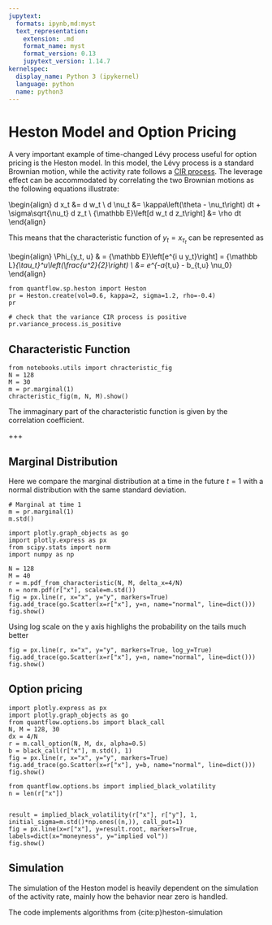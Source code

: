 ```yaml
---
jupytext:
  formats: ipynb,md:myst
  text_representation:
    extension: .md
    format_name: myst
    format_version: 0.13
    jupytext_version: 1.14.7
kernelspec:
  display_name: Python 3 (ipykernel)
  language: python
  name: python3
---
```


# Heston Model and Option Pricing

A very important example of time-changed Lévy process useful for option pricing is the Heston model. In this model, the Lévy process is a standard Brownian motion, while the activity rate follows a [CIR process](`../cir.md`). The leverage effect can be accommodated by correlating the two Brownian motions as the following equations illustrate:

\begin{align}
    d x_t &= d w_t \\
    d \nu_t &= \kappa\left(\theta - \nu_t\right) dt + \sigma\sqrt{\nu_t} d z_t \\
    {\mathbb E}\left[d w_t d z_t\right] &= \rho dt
\end{align}

This means that the characteristic function of $y_t=x_{\tau_t}$ can be represented as

\begin{align}
    \Phi_{y_t, u} & = {\mathbb E}\left[e^{i u y_t}\right] = {\mathbb L}_{\tau_t}^u\left(\frac{u^2}{2}\right) \\
     &= e^{-a_{t,u} - b_{t,u} \nu_0}
\end{align}

```{code-cell} ipython3
from quantflow.sp.heston import Heston
pr = Heston.create(vol=0.6, kappa=2, sigma=1.2, rho=-0.4)
pr
```

```{code-cell} ipython3
# check that the variance CIR process is positive
pr.variance_process.is_positive
```

## Characteristic Function

```{code-cell} ipython3
from notebooks.utils import chracteristic_fig
N = 128
M = 30
m = pr.marginal(1)
chracteristic_fig(m, N, M).show()
```

The immaginary part of the characteristic function is given by the correlation coefficient.

+++

## Marginal Distribution

Here we compare the marginal distribution at a time in the future $t=1$ with a normal distribution with the same standard deviation.

```{code-cell} ipython3
# Marginal at time 1
m = pr.marginal(1)
m.std()
```

```{code-cell} ipython3
import plotly.graph_objects as go
import plotly.express as px
from scipy.stats import norm
import numpy as np

N = 128
M = 40
r = m.pdf_from_characteristic(N, M, delta_x=4/N)
n = norm.pdf(r["x"], scale=m.std())
fig = px.line(r, x="x", y="y", markers=True)
fig.add_trace(go.Scatter(x=r["x"], y=n, name="normal", line=dict()))
fig.show()
```

Using log scale on the y axis highlighs the probability on the tails much better

```{code-cell} ipython3
fig = px.line(r, x="x", y="y", markers=True, log_y=True)
fig.add_trace(go.Scatter(x=r["x"], y=n, name="normal", line=dict()))
fig.show()
```

## Option pricing

```{code-cell} ipython3
import plotly.express as px
import plotly.graph_objects as go
from quantflow.options.bs import black_call
N, M = 128, 30
dx = 4/N
r = m.call_option(N, M, dx, alpha=0.5)
b = black_call(r["x"], m.std(), 1)
fig = px.line(r, x="x", y="y", markers=True)
fig.add_trace(go.Scatter(x=r["x"], y=b, name="normal", line=dict()))
fig.show()
```

```{code-cell} ipython3
from quantflow.options.bs import implied_black_volatility
n = len(r["x"])


result = implied_black_volatility(r["x"], r["y"], 1, initial_sigma=m.std()*np.ones((n,)), call_put=1)
fig = px.line(x=r["x"], y=result.root, markers=True, labels=dict(x="moneyness", y="implied vol"))
fig.show()
```

## Simulation

The simulation of the Heston model is heavily dependent on the simulation of the activity rate, mainly how the behavior near zero is handled.

The code implements algorithms from {cite:p}heston-simulation

```{code-cell} ipython3

```
